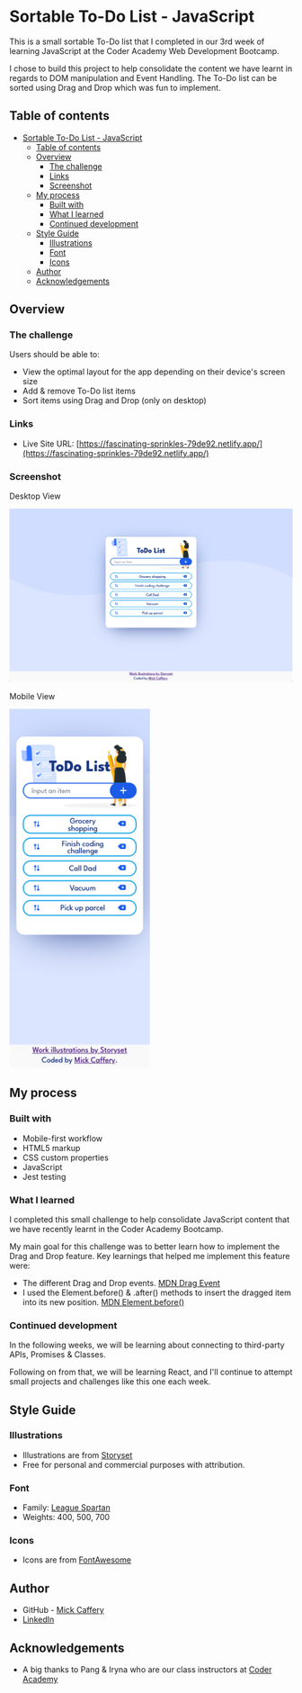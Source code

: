 # Sortable To-Do List - JavaScript

This is a small sortable To-Do list that I completed in our 3rd week of learning JavaScript at the Coder Academy Web Development Bootcamp. 

I chose to build this project to help consolidate the content we have learnt in regards to DOM manipulation and Event Handling. The To-Do list can be sorted using Drag and Drop which was fun to implement.  



## Table of contents

- [Sortable To-Do List - JavaScript](#sortable-to-do-list---javascript)
  - [Table of contents](#table-of-contents)
  - [Overview](#overview)
    - [The challenge](#the-challenge)
    - [Links](#links)
    - [Screenshot](#screenshot)
  - [My process](#my-process)
    - [Built with](#built-with)
    - [What I learned](#what-i-learned)
    - [Continued development](#continued-development)
  - [Style Guide](#style-guide)
    - [Illustrations](#illustrations)
    - [Font](#font)
    - [Icons](#icons)
  - [Author](#author)
  - [Acknowledgements](#acknowledgements)


## Overview

### The challenge

Users should be able to:

- View the optimal layout for the app depending on their device's screen size
- Add & remove To-Do list items
- Sort items using Drag and Drop (only on desktop)

### Links

- Live Site URL: [https://fascinating-sprinkles-79de92.netlify.app/](https://fascinating-sprinkles-79de92.netlify.app/)

### Screenshot

Desktop View

![Desktop view screenshot](./images/final-desktop.png)

Mobile View

<img src="./images/final-mobile.png" alt="Mobile view screenshot" width="250px">


## My process

### Built with

- Mobile-first workflow
- HTML5 markup
- CSS custom properties
- JavaScript
- Jest testing


### What I learned

I completed this small challenge to help consolidate JavaScript content that we have recently learnt in the Coder Academy Bootcamp.

My main goal for this challenge was to better learn how to implement the Drag and Drop feature. Key learnings that helped me implement this feature were:
- The different Drag and Drop events. [MDN Drag Event](https://developer.mozilla.org/en-US/docs/Web/API/Document/drag_event)
- I used the Element.before() & .after() methods to insert the dragged item into its new position. [MDN Element.before()](https://developer.mozilla.org/en-US/docs/Web/API/Element/before)


### Continued development

In the following weeks, we will be learning about connecting to third-party APIs, Promises & Classes.

Following on from that, we will be learning React, and I'll continue to attempt small projects and challenges like this one each week.


## Style Guide

### Illustrations

- Illustrations are from [Storyset](https://storyset.com/work)
- Free for personal and commercial purposes with attribution.


### Font

- Family: [League Spartan](https://fonts.google.com/specimen/League+Spartan)
- Weights: 400, 500, 700

### Icons

- Icons are from [FontAwesome](https://fontawesome.com/icons)


## Author

- GitHub - [Mick Caffery](https://github.com/mickcaff)
- [LinkedIn](https://www.linkedin.com/in/mcaffery/)


## Acknowledgements

- A big thanks to Pang & Iryna who are our class instructors at [Coder Academy](https://www.coderacademy.edu.au/)



